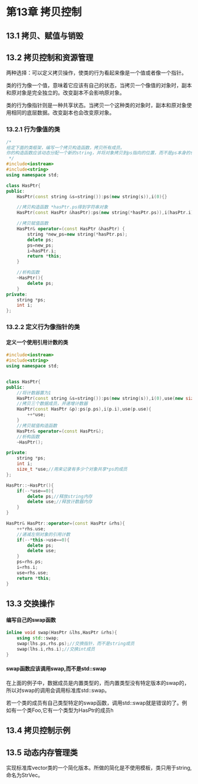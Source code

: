 # 第13章 拷贝控制

## 13.1 拷贝、赋值与销毁

## 13.2 拷贝控制和资源管理

两种选择：可以定义拷贝操作，使类的行为看起来像是一个值或者像一个指针。

类的行为像一个值，意味着它应该有自己的状态，当拷贝一个像值的对象时，副本和原对象是完全独立的。改变副本不会影响原对象。

类的行为像指针则是一种共享状态。当拷贝一个这种类的对象时，副本和原对象使用相同的底层数据。改变副本也会改变原对象。

### 13.2.1 行为像值的类

```c++
/*
给定下面的类框架，编写一个拷贝构造函数，拷贝所有成员。
你的构造函数应该动态分配一个新的string，并将对象拷贝到ps指向的位置，而不是ps本身的位置。
 */
#include<iostream>
#include<string>
using namespace std;

class HasPtr{
public:
    HasPtr(const string &s=string()):ps(new string(s)),i(0){}

    //拷贝构造函数 *hasPtr.ps得到字符串对象
    HasPtr(const HasPtr &hasPtr):ps(new string(*hasPtr.ps)),i(hasPtr.i){}

    //拷贝赋值函数
    HasPtr& operator=(const HasPtr &hasPtr) {
        string *new_ps=new string(*hasPtr.ps);
        delete ps;
        ps=new_ps;
        i=hasPtr.i;
        return *this;
    }

    //析构函数
    ~HasPtr(){
        delete ps;
    }
private:
    string *ps;
    int i;
};


```

### 13.2.2 定义行为像指针的类

#### 定义一个使用引用计数的类

```c++
#include<iostream>
#include<string>
using namespace std;


class HasPtr{
public:
    //将计数器置为1
    HasPtr(const string &s=string()):ps(new string(s)),i(0),use(new size_t(1)){}
    //拷贝三个数据成员，并递增计数器
    HasPtr(const HasPtr &p):ps(p.ps),i(p.i),use(p.use){
        ++*use;
    }
    //拷贝赋值构造函数
    HasPtr& operator=(const HasPtr&);
    //析构函数
    ~HasPtr();

private:
    string *ps;
    int i;
    size_t *use;//用来记录有多少个对象共享*ps的成员
};

HasPtr::~HasPtr(){
    if(--*use==0){
        delete ps;//释放string内存
        delete use;//释放计数器内存
    }
}

HasPtr& HasPtr::operator=(const HasPtr &rhs){
    ++*rhs.use;
    //递减左侧对象的引用计数
    if(--*this->use==0){
        delete ps;
        delete use;
    }
    ps=rhs.ps;
    i=rhs.i;
    use=rhs.use;
    return *this;  
}
```

## 13.3 交换操作

#### 编写自己的swap函数

```c++
inline void swap(HasPtr &lhs,HasPtr &rhs){
    using std::swap;
    swap(lhs.ps,rhs.ps);//交换指针，而不是string成员
    swap(lhs.i,rhs.i);//交换int成员
}
```

#### swap函数应该调用swap,而不是std::swap

在上面的例子中，数据成员是内置类型的，而内置类型没有特定版本的swap的，所以对swap的调用会调用标准库std::swap。

若一个类的成员有自己类型特定的swap函数，调用std::swap就是错误的了。例如有一个类Foo,它有一个类型为HasPtr的成员h

## 13.4 拷贝控制示例
## 13.5 动态内存管理类

实现标准库vector类的一个简化版本。所做的简化是不使用模板，类只用于string,命名为StrVec。


